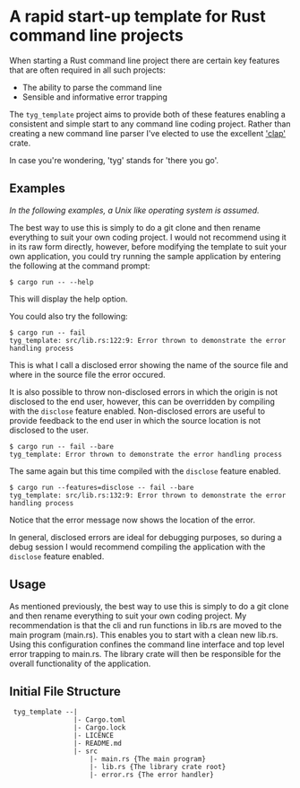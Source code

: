 # A rapid start-up template for Rust command line projects

When starting a Rust command line project there are certain key features that
are often required in all such projects:

- The ability to parse the command line
- Sensible and informative error trapping

The `tyg_template` project aims to provide both of these features enabling a consistent and
simple start to any command line coding project. Rather than creating a new command line parser
I've elected to use the excellent ['clap'](https://docs.rs/clap/latest/clap) crate.

In case you're wondering, 'tyg' stands for 'there you go'.

## Examples

*In the following examples, a Unix like operating system is assumed.*

The best way to use this is simply to do a git clone and then rename everything to suit your
own coding project. I would not recommend using it in its raw form directly, however, before
modifying the template to suit your own application, you could try running the sample
application by entering the following at the command prompt:

```text
$ cargo run -- --help
```

This will display the help option.

You could also try the following:

```text
$ cargo run -- fail
tyg_template: src/lib.rs:122:9: Error thrown to demonstrate the error handling process
```

This is what I call a disclosed error showing the name of the source file and where in the
source file the error occured.

It is also possible to throw non-disclosed errors in which the origin is not disclosed to the
end user, however, this can be overridden by compiling with the `disclose` feature enabled.
Non-disclosed errors are useful to provide feedback to the end user in which the source
location is not disclosed to the user.

```text
$ cargo run -- fail --bare
tyg_template: Error thrown to demonstrate the error handling process
```

The same again but this time compiled with the `disclose` feature enabled.

```text
$ cargo run --features=disclose -- fail --bare
tyg_template: src/lib.rs:132:9: Error thrown to demonstrate the error handling process
```

Notice that the error message now shows the location of the error.

In general, disclosed errors are ideal for debugging purposes, so during a debug session I
would recommend compiling the application with the `disclose` feature enabled.

## Usage

As mentioned previously, the best way to use this is simply to do a git clone and then rename
everything to suit your own coding project. My recommendation is that the cli and run functions
in lib.rs are moved to the main program (main.rs). This enables you to start with a clean new
lib.rs. Using this configuration confines the command line interface and top level error
trapping to main.rs. The library crate will then be responsible for the overall functionality
of the application.

## Initial File Structure

```text
 tyg_template --|
                |- Cargo.toml
                |- Cargo.lock
                |- LICENCE
                |- README.md
                |- src
                    |- main.rs {The main program}
                    |- lib.rs {The library crate root}
                    |- error.rs {The error handler}
```

